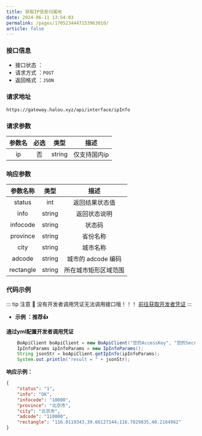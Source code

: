 ```yaml
---
title: 获取IP信息归属地
date: 2024-06-11 13:54:03
permalink: /pages/1705234447153963010/
article: false
---
```


### 接口信息

- 接口状态 ： <Badge text="正常"/>
- 请求方式 ：`POST`
- 返回格式 ：`JSON`

### 请求地址 
```shell
https://gateway.halou.xyz/api/interface/ipInfo
```

### 请求参数 

| 参数名 | 必选 |  类型  |     描述     |
|:------:|:---:|:------:|:----------:|
|   ip   |  否  | string | 仅支持国内ip |

### 响应参数 

| 参数名称  |  类型  |         描述         |
|:---------:|:------:|:------------------:|
|  status   |  int   |    返回结果状态值    |
|   info    | string |     返回状态说明     |
| infocode  | string |        状态码        |
| province  | string |       省份名称       |
|   city    | string |       城市名称       |
|  adcode   | string |  城市的 adcode 编码  |
| rectangle | string | 所在城市矩形区域范围 |

### 代码示例

::: tip 注意 🔔️
没有开发者调用凭证无法调用接口哦！！！ [前往获取开发者凭证](http://api.halou.xyz/account/center)
:::


- **示例 ：推荐👍**

**通过yml配置开发者调用凭证**

```java
    BoApiClient boApiClient = new BoApiClient("您的AccessKey", "您的SecretKey");
    IpInfoParams ipInfoParams = new IpInfoParams();
    String jsonStr = boApiClient.getIpInfo(ipInfoParams);
    System.out.println("result = " + jsonStr);
```

**响应示例：**

```json
{
    "status": "1",
    "info": "OK",
    "infocode": "10000",
    "province": "北京市",
    "city": "北京市",
    "adcode": "110000",
    "rectangle": "116.0119343,39.66127144;116.7829835,40.2164962"
}
```

<!-- ###  **更多示例详见：[BoAPI-SDK-Demo 示例项目](https://github.com/tang-amber/BoAPI-sdk-demo/blob/master/src/main/java/icu/qimuu/qiapisdkdemo/controller/InvokeController.java)** -->

